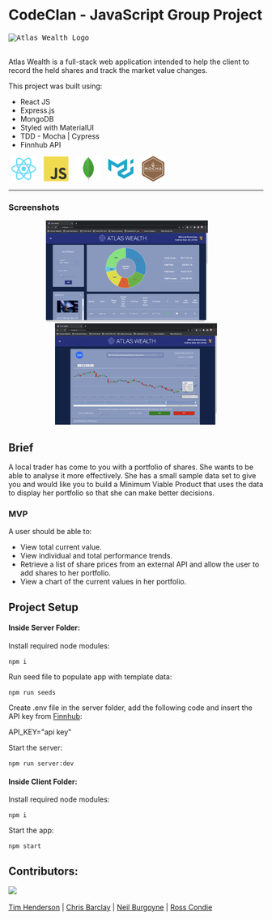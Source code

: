 # CodeClan - JavaScript Group Project

<kbd>
 <img width="250" alt="Atlas Wealth Logo" src="https://github.com/Neil-Burgoyne/Shares-Portfolio-Application/blob/main/client/public/atlaslogo.png">
 </kbd>
 <br></br>

Atlas Wealth is a full-stack web application intended to help the client to record the held shares and track the market value changes.

This project was built using:

- React JS
- Express.js
- MongoDB
- Styled with MaterialUI
- TDD - Mocha | Cypress
- Finnhub API

<span>
<img hspace="5" height="50px" src="https://github.com/devicons/devicon/blob/v2.15.1/icons/react/react-original.svg">
<img hspace="5" height="50px" src="https://github.com/devicons/devicon/blob/v2.15.1/icons/javascript/javascript-original.svg">
<img hspace="5" height="50px" src="https://github.com/devicons/devicon/blob/v2.15.1/icons/mongodb/mongodb-original.svg">
<img hspace="5" height="50px" src="https://github.com/devicons/devicon/blob/v2.15.1/icons/materialui/materialui-plain.svg">
<img hspace="5" height="50px" src="https://github.com/devicons/devicon/blob/v2.15.1/icons/mocha/mocha-plain.svg">
</span>

<br>
<hr>

### Screenshots

<div align="center">
   <span>
    <kbd>
      <img height="200px" alt="home page view" src="https://github.com/rosscondie/Atlas_Wealth_Group_Project/blob/main/client/public/homeview.png">
    </kbd>
     &emsp;&emsp;
    <kbd>
     <img height="200px" alt="view stocks page view" src="https://github.com/rosscondie/Atlas_Wealth_Group_Project/blob/main/client/public/viewpage.png">
    </kbd>
     <span>
 </div>



## Brief

A local trader has come to you with a portfolio of shares. She wants to be able to analyse it more effectively. She has a small sample data set to give you and would like you to build a Minimum Viable Product that uses the data to display her portfolio so that she can make better decisions.

### MVP

A user should be able to:

- View total current value.
- View individual and total performance trends.
- Retrieve a list of share prices from an external API and allow the user to add shares to her portfolio.
- View a chart of the current values in her portfolio.

## Project Setup

#### Inside Server Folder:

Install required node modules:

```
npm i
```

Run seed file to populate app with template data:

```
npm run seeds
```

Create .env file in the server folder, add the following code and insert the API key from [Finnhub](https://finnhub.io/):

API_KEY="api key"

Start the server:

```
npm run server:dev
```

#### Inside Client Folder:

Install required node modules:

```
npm i
```

Start the app:

```
npm start
```

## Contributors:

<a href="https://github.com/Neil-Burgoyne/Shares-Portfolio-Application/graphs/contributors">
  <img src="https://contrib.rocks/image?repo=Neil-Burgoyne/Shares-Portfolio-Application" />
</a>

[Tim Henderson](https://github.com/TimoHenderson) | [Chris Barclay](https://github.com/doublerdiner) | [Neil Burgoyne](https://github.com/Neil-Burgoyne) | [Ross Condie](https://github.com/rosscondie)
